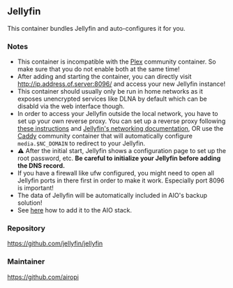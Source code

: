 ## Jellyfin
This container bundles Jellyfin and auto-configures it for you.

### Notes
- This container is incompatible with the [Plex](https://github.com/nextcloud/all-in-one/tree/main/community-containers/plex) community container. So make sure that you do not enable both at the same time!
- After adding and starting the container, you can directly visit http://ip.address.of.server:8096/ and access your new Jellyfin instance!
- This container should usually only be run in home networks as it exposes unencrypted services like DLNA by default which can be disabld via the web interface though.
- In order to access your Jellyfin outside the local network, you have to set up your own reverse proxy. You can set up a reverse proxy following [these instructions](https://github.com/nextcloud/all-in-one/blob/main/reverse-proxy.md) and [Jellyfin's networking documentation](https://jellyfin.org/docs/general/networking/#running-jellyfin-behind-a-reverse-proxy), OR use the [Caddy](https://github.com/nextcloud/all-in-one/tree/main/community-containers/caddy) community container that will automatically configure `media.$NC_DOMAIN` to redirect to your Jellyfin.
- ⚠️ After the initial start, Jellyfin shows a configuration page to set up the root password, etc. **Be careful to initialize your Jellyfin before adding the DNS record.**
- If you have a firewall like ufw configured, you might need to open all Jellyfin ports in there first in order to make it work. Especially port 8096 is important!
- The data of Jellyfin will be automatically included in AIO's backup solution!
- See [here](https://github.com/nextcloud/all-in-one/tree/main/community-containers#community-containers) how to add it to the AIO stack.


### Repository
https://github.com/jellyfin/jellyfin

### Maintainer
https://github.com/airopi
